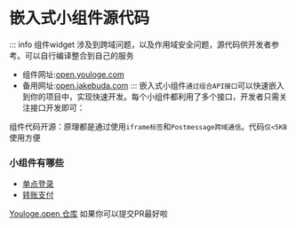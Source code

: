 # 嵌入式小组件源代码

::: info
组件widget 涉及到跨域问题，以及作用域安全问题，源代码供开发者参考。可以自行编译整合到自己的服务

- 组件网址:[open.youloge.com](https://open.youloge.com)
- 备用网址:[open.jakebuda.com](https://open.jakebuda.com)
:::
嵌入式小组件`通过组合API接口`可以快速嵌入到你的项目中，实现快速开发。每个小组件都利用了多个接口，开发者只需关注接口开发即可：

组件代码开源：原理都是通过使用`iframe标签`和`Postmessage跨域通信`。代码`仅<5KB`使用方便

### 小组件有哪些
- [单点登录](./sso/) 
- [转账支付](./payment/)



[Youloge.open 仓库](https://github.com/youfeed/youloge.open) 如果你可以提交PR最好啦